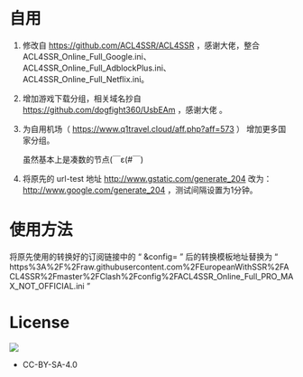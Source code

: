# 自用
  1. 修改自 https://github.com/ACL4SSR/ACL4SSR ，感谢大佬，整合ACL4SSR_Online_Full_Google.ini、ACL4SSR_Online_Full_AdblockPlus.ini、ACL4SSR_Online_Full_Netflix.ini。
  
  2. 增加游戏下载分组，相关域名抄自 https://github.com/dogfight360/UsbEAm ，感谢大佬 。
  
  3. 为自用机场（ https://www.q1travel.cloud/aff.php?aff=573 ） 增加更多国家分组。
   
     虽然基本上是凑数的节点(￣ε(#￣) 
   
   4. 将原先的 url-test 地址 http://www.gstatic.com/generate_204 改为：http://www.google.com/generate_204 ，测试间隔设置为1分钟。
  
# 使用方法
将原先使用的转换好的订阅链接中的 “ &config= ” 后的转换模板地址替换为 “ https%3A%2F%2Fraw.githubusercontent.com%2FEuropeanWithSSR%2FACL4SSR%2Fmaster%2FClash%2Fconfig%2FACL4SSR_Online_Full_PRO_MAX_NOT_OFFICIAL.ini ”

# License		
[![](https://licensebuttons.net/l/by-sa/4.0/88x31.png)](https://creativecommons.org/licenses/by-sa/4.0/deed.zh)
* CC-BY-SA-4.0
